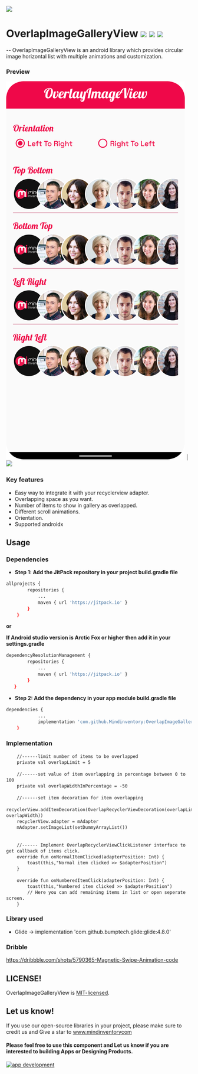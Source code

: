 <a href="https://www.mindinventory.com/?utm_source=gthb&utm_medium=repo&utm_campaign=overlapImageGalleryView"><img src="https://github.com/Sammindinventory/MindInventory/blob/main/Banner.png"></a>
# OverlapImageGalleryView [![](https://jitpack.io/v/Mindinventory/OverlapImageGalleryView.svg)](https://jitpack.io/#Mindinventory/OverlapImageGalleryView) ![](https://img.shields.io/github/languages/top/Mindinventory/OverlapImageGalleryView) ![](https://img.shields.io/github/license/mindinventory/OverlapImageGalleryView)

--
OverlapImageGalleryView is an android library which provides circular image horizontal list with multiple animations and customization.

### Preview
![](/media/OverlapImageView.png) | ![](/media/OverlapImageView.gif)

### Key features

* Easy way to integrate it with your recyclerview adapter.
* Overlapping space as you want.
* Number of items to show in gallery as overlapped.
* Different scroll animations.
* Orientation.
* Supported androidx

## Usage
### Dependencies
- **Step 1: Add the JitPack repository in your project build.gradle file**
```bash
allprojects {
	    repositories {
		    ...
		    maven { url 'https://jitpack.io' }
	    }
    }
```
**or**

**If Android studio version is Arctic Fox or higher then add it in your settings.gradle**

```bash
dependencyResolutionManagement {
  		repositories {
       		...
       		maven { url 'https://jitpack.io' }
   		}
   }
``` 
- **Step 2: Add the dependency in your app module build.gradle file**
```bash
dependencies {
		    ...
	        implementation 'com.github.Mindinventory:OverlapImageGalleryView:x.x.x'
	}
```
### Implementation
```Fragment/Activity
    //------limit number of items to be overlapped     
    private val overlapLimit = 5     
  
    //------set value of item overlapping in percentage between 0 to 100
    private val overlapWidthInPercentage = -50
  
    //------set item decoration for item overlapping
    recyclerView.addItemDecoration(OverlapRecyclerViewDecoration(overlapLimit, overlapWidth))
    recyclerView.adapter = mAdapter         
    mAdapter.setImageList(setDummyArrayList())
    
    
    //------ Implement OverlapRecyclerViewClickListener interface to get callback of items click.
    override fun onNormalItemClicked(adapterPosition: Int) {
        toast(this,"Normal item clicked >> $adapterPosition")
    }

    override fun onNumberedItemClick(adapterPosition: Int) {
        toast(this,"Numbered item clicked >> $adapterPosition")
        // Here you can add remaining items in list or open seperate screen.
    }
```

### Library used
* Glide -> implementation 'com.github.bumptech.glide:glide:4.8.0'

### Dribble
https://dribbble.com/shots/5790365-Magnetic-Swipe-Animation-code

## LICENSE!

OverlapImageGalleryView is [MIT-licensed](/LICENSE).

## Let us know!
If you use our open-source libraries in your project, please make sure to credit us and Give a star to www.mindinventorycom

<p><h4>Please feel free to use this component and Let us know if you are interested to building Apps or Designing Products.</h4>
<a href="https://www.mindinventory.com/contact-us.php?utm_source=gthb&utm_medium=repo&utm_campaign=overlapImageGalleryView">
<img src="https://github.com/Sammindinventory/MindInventory/blob/main/hirebutton.png" width="203" height="43"  alt="app development">
</a>
